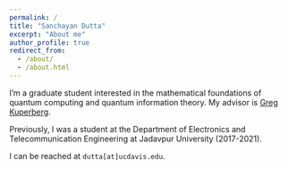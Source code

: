 ```yaml
---
permalink: /
title: "Sanchayan Dutta"
excerpt: "About me"
author_profile: true
redirect_from: 
  - /about/
  - /about.html
---
```


I’m a graduate student interested in the mathematical foundations of quantum computing and quantum information theory. My advisor is [Greg Kuperberg](https://www.math.ucdavis.edu/~greg/).

Previously, I was a student at the Department of Electronics and Telecommunication Engineering at Jadavpur University (2017-2021). 

I can be reached at `dutta[at]ucdavis.edu`.
